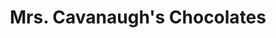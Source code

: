 ---
title: "Mrs. Cavanaugh's Chocolates"
url: /north-ogden/mrs-cavanaughs-chocolates/
shop: Schokolade
---